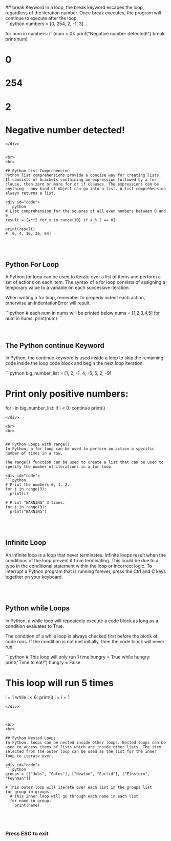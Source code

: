 <br>
## break Keyword
In a loop, the break keyword escapes the loop, regardless of the iteration number. Once break executes, the program will continue to execute after the loop.

<div id="code">
```python
numbers = [0, 254, 2, -1, 3]

for num in numbers:
  if (num < 0):
    print("Negative number detected!")
    break
  print(num)
  
# 0
# 254
# 2
# Negative number detected!
```
</div>


<br>
<br>

## Python List Comprehension
Python list comprehensions provide a concise way for creating lists. It consists of brackets containing an expression followed by a for clause, then zero or more for or if clauses. The expressions can be anything - any kind of object can go into a list. A list comprehension always returns a list.

<div id="code">
```python
# List comprehension for the squares of all even numbers between 0 and 9
result = [x**2 for x in range(10) if x % 2 == 0]

print(result)
# [0, 4, 16, 36, 64]
```
</div>


<br>
<br>

## Python For Loop
A Python for loop can be used to iterate over a list of items and perform a set of actions on each item. The syntax of a for loop consists of assigning a temporary value to a variable on each successive iteration.

When writing a for loop, remember to properly indent each action, otherwise an IndentationError will result.

<div id="code">
```python
# each num in nums will be printed below
nums = [1,2,3,4,5]
for num in nums: 
  print(num)
```
</div>


<br>
<br>

## The Python continue Keyword
In Python, the continue keyword is used inside a loop to skip the remaining code inside the loop code block and begin the next loop iteration.

<div id="code">
```python
big_number_list = [1, 2, -1, 4, -5, 5, 2, -9]

# Print only positive numbers:
for i in big_number_list:
  if i < 0:
    continue
  print(i)
```
</div>

<br>
<br>


## Python Loops with range().
In Python, a for loop can be used to perform an action a specific number of times in a row.

The range() function can be used to create a list that can be used to specify the number of iterations in a for loop.

<div id="code">
```python
# Print the numbers 0, 1, 2:
for i in range(3):
  print(i)

# Print "WARNING" 3 times:
for i in range(3):
  print("WARNING")
```
</div>


<br>
<br>

## Infinite Loop
An infinite loop is a loop that never terminates. Infinite loops result when the conditions of the loop prevent it from terminating. This could be due to a typo in the conditional statement within the loop or incorrect logic. To interrupt a Python program that is running forever, press the Ctrl and C keys together on your keyboard.

<br>
<br>


## Python while Loops
In Python, a while loop will repeatedly execute a code block as long as a condition evaluates to True.

The condition of a while loop is always checked first before the block of code runs. If the condition is not met initially, then the code block will never run.

<div id="code">
```python
# This loop will only run 1 time
hungry = True
while hungry:
  print("Time to eat!")
  hungry = False

# This loop will run 5 times
i = 1
while i < 6:
  print(i)
  i = i + 1
```
</div>



<br>
<br>

## Python Nested Loops
In Python, loops can be nested inside other loops. Nested loops can be used to access items of lists which are inside other lists. The item selected from the outer loop can be used as the list for the inner loop to iterate over.

<div id="code">
```python
groups = [["Jobs", "Gates"], ["Newton", "Euclid"], ["Einstein", "Feynman"]]

# This outer loop will iterate over each list in the groups list
for group in groups:
  # This inner loop will go through each name in each list
  for name in group:
    print(name)
```
</div>

<br>
<br>

### Press ESC to exit
<br>
<br>
<br>
<br>
<br>